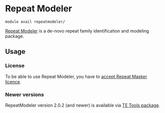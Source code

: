 # Repeat Modeler 

    module avail repeatmodeler/

[Repeat Modeler](https://github.com/Dfam-consortium/RepeatModeler) is a de-novo repeat family identification and modeling package. 

## Usage

### License

To be able to use Repeat Modeler, you have to [accept Repeat Masker licence](https://signup.e-infra.cz/fed/registrar/?&vo=meta&group=lic_repeatmasker).

### Newer versions

RepeatModeler version 2.0.2 (and newer) is available via [TE Tools package](../../software/sw-list/tetools.md).
